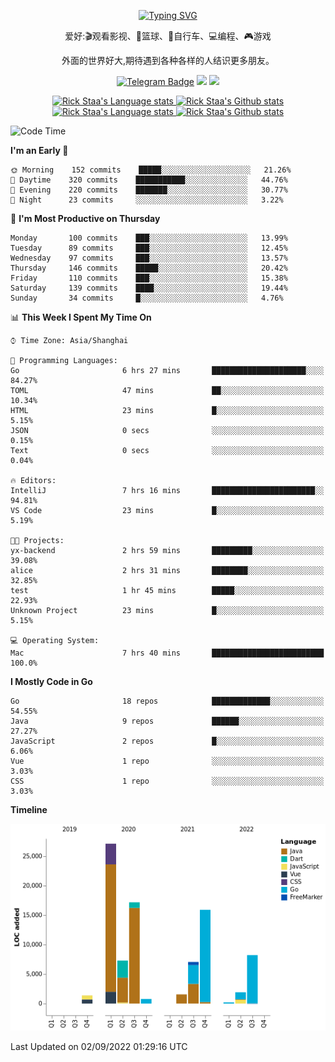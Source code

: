 <div align="center"> 

[![Typing SVG](https://readme-typing-svg.herokuapp.com?size=25&duration=2500&color=eeeeee&vCenter=true&width=200&height=40&lines=Hi+there+%F0%9F%91%8B%F0%9F%8F%BB;I'm+DanBai)](https://git.io/typing-svg)

爱好:🎬观看影视、🏀篮球、🚴自行车、💻编程、🎮游戏

外面的世界好大,期待遇到各种各样的人结识更多朋友。

[![Telegram Badge](https://img.shields.io/badge/-Telegram-blue?style=flat&logo=Telegram&logoColor=white)](https://t.me/danbai9420) 
[![](https://img.shields.io/badge/-Blog-brightgreen?style=flat&logo=Blogger&logoColor=white)](https://p00q.cn)
[![](https://img.shields.io/badge/-Email-red?style=flat&logo=Mail.Ru&logoColor=white)](mailto:danbai@88.com)
</div>

<!-- Light Mode -->
<div align="center"> 
<a href="https://github.com/anuraghazra/github-readme-stats#gh-light-mode-only">
<img height=200 src="https://github-readme-stats-git-master-rstaa-rickstaa.vercel.app/api/top-langs/?username=danbai225&layout=compact&langs_count=10&hide_border=1&role=OWNER,COLLABORATOR#gh-light-mode-only" alt="Rick Staa's Language stats" />
</a>
<a href="https://github.com/anuraghazra/github-readme-stats#gh-light-mode-only">
<img height=200 src="https://github-readme-stats-git-master-rstaa-rickstaa.vercel.app/api?username=danbai225&show_icons=true&count_private=true&line_height=28&hide_border=1&include_all_commits=true&card_width=450&role=OWNER,COLLABORATOR&exclude_repo=github-readme-stats#gh-light-mode-only" alt="Rick Staa's Github stats" />
</a>
</div>

<!-- Dark Mode -->
<div align="center"> 
<a href="https://github.com/anuraghazra/github-readme-stats#gh-dark-mode-only">
<img height=200 src="https://github-readme-stats-git-master-rstaa-rickstaa.vercel.app/api/top-langs/?username=danbai225&layout=compact&langs_count=10&hide_border=1&role=OWNER,COLLABORATOR&theme=github_dark#gh-dark-mode-only" alt="Rick Staa's Language stats" />
</a>
<a href="https://github.com/anuraghazra/github-readme-stats#gh-dark-mode-only">
<img height=200 src="https://github-readme-stats-git-master-rstaa-rickstaa.vercel.app/api?username=danbai225&show_icons=true&count_private=true&line_height=28&hide_border=1&include_all_commits=true&card_width=450&role=OWNER,COLLABORATOR&exclude_repo=github-readme-stats&theme=github_dark#gh-dark-mode-only" alt="Rick Staa's Github stats" />
</a>
</div>

<!--START_SECTION:waka-->
![Code Time](http://img.shields.io/badge/Code%20Time-7%20hrs%2055%20mins-blue)

**I'm an Early 🐤** 

```text
🌞 Morning    152 commits    █████░░░░░░░░░░░░░░░░░░░░   21.26% 
🌆 Daytime    320 commits    ███████████░░░░░░░░░░░░░░   44.76% 
🌃 Evening    220 commits    ███████░░░░░░░░░░░░░░░░░░   30.77% 
🌙 Night      23 commits     ░░░░░░░░░░░░░░░░░░░░░░░░░   3.22%

```
📅 **I'm Most Productive on Thursday** 

```text
Monday       100 commits    ███░░░░░░░░░░░░░░░░░░░░░░   13.99% 
Tuesday      89 commits     ███░░░░░░░░░░░░░░░░░░░░░░   12.45% 
Wednesday    97 commits     ███░░░░░░░░░░░░░░░░░░░░░░   13.57% 
Thursday     146 commits    █████░░░░░░░░░░░░░░░░░░░░   20.42% 
Friday       110 commits    ███░░░░░░░░░░░░░░░░░░░░░░   15.38% 
Saturday     139 commits    ████░░░░░░░░░░░░░░░░░░░░░   19.44% 
Sunday       34 commits     █░░░░░░░░░░░░░░░░░░░░░░░░   4.76%

```


📊 **This Week I Spent My Time On** 

```text
⌚︎ Time Zone: Asia/Shanghai

💬 Programming Languages: 
Go                       6 hrs 27 mins       █████████████████████░░░░   84.27% 
TOML                     47 mins             ██░░░░░░░░░░░░░░░░░░░░░░░   10.34% 
HTML                     23 mins             █░░░░░░░░░░░░░░░░░░░░░░░░   5.15% 
JSON                     0 secs              ░░░░░░░░░░░░░░░░░░░░░░░░░   0.15% 
Text                     0 secs              ░░░░░░░░░░░░░░░░░░░░░░░░░   0.04%

🔥 Editors: 
IntelliJ                 7 hrs 16 mins       ███████████████████████░░   94.81% 
VS Code                  23 mins             █░░░░░░░░░░░░░░░░░░░░░░░░   5.19%

🐱‍💻 Projects: 
yx-backend               2 hrs 59 mins       █████████░░░░░░░░░░░░░░░░   39.08% 
alice                    2 hrs 31 mins       ████████░░░░░░░░░░░░░░░░░   32.85% 
test                     1 hr 45 mins        █████░░░░░░░░░░░░░░░░░░░░   22.93% 
Unknown Project          23 mins             █░░░░░░░░░░░░░░░░░░░░░░░░   5.15%

💻 Operating System: 
Mac                      7 hrs 40 mins       █████████████████████████   100.0%

```

**I Mostly Code in Go** 

```text
Go                       18 repos            █████████████░░░░░░░░░░░░   54.55% 
Java                     9 repos             ██████░░░░░░░░░░░░░░░░░░░   27.27% 
JavaScript               2 repos             █░░░░░░░░░░░░░░░░░░░░░░░░   6.06% 
Vue                      1 repo              ░░░░░░░░░░░░░░░░░░░░░░░░░   3.03% 
CSS                      1 repo              ░░░░░░░░░░░░░░░░░░░░░░░░░   3.03%

```


**Timeline**

![Chart not found](https://raw.githubusercontent.com/danbai225/danbai225/master/charts/bar_graph.png) 


 Last Updated on 02/09/2022 01:29:16 UTC
<!--END_SECTION:waka-->
